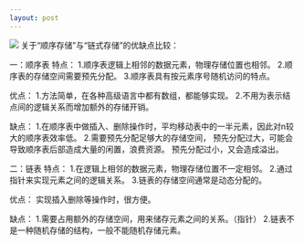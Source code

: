 ```yaml
---
layout: post
---
```

<img src="/image/1.jpg" class="fit image">
关于“顺序存储”与“链式存储”的优缺点比较：

一：顺序表
特点：
1.顺序表逻辑上相邻的数据元素，物理存储位置也相邻。
2.顺序表的存储空间需要预先分配。
3.顺序表具有按元素序号随机访问的特点。

优点：
1.方法简单，在各种高级语言中都有数组，都能够实现。
2.不用为表示结点间的逻辑关系而增加额外的存储开销。

缺点：
1.在顺序表中做插入、删除操作时，平均移动表中的一半元素，因此对n较大的顺序表效率低。
2.需要预先分配足够大的存储空间，
预先分配过大，可能会导致顺序表后部造成大量的闲置，浪费资源。
预先分配过小，又会造成溢出。

二：链表
特点：
1.在逻辑上相邻的数据元素，物理存储位置不一定相邻。
2.通过指针来实现元素之间的逻辑关系。
3.链表的存储空间通常是动态分配的。

优点：
实现插入删除等操作时，很方便。

缺点：
1.需要占用额外的存储空间，用来储存元素之间的关系。（指针）
2.链表不是一种随机存储的结构，一般不能随机存储元素。
